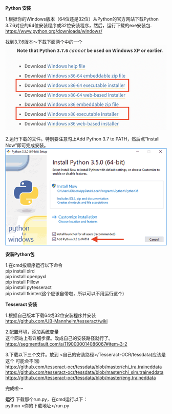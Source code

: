 **Python 安装**

1.根据你的Windows版本（64位还是32位）从Python的官方网站下载Python 3.7.6对应的64位安装程序或32位安装程序，然后，运行下载的exe安装包.
https://www.python.org/downloads/windows/<br>

找到3.7.6版本～下载下面两个中的一个
![image](https://github.com/marshallmengxz/PCR/blob/master/Screen%20Shot%202020-06-08%20at%205.04.00%20PM.png)



2.运行下载的文件。特别要注意勾上Add Python 3.7 to PATH，然后点“Install Now”即可完成安装。
![image](https://github.com/marshallmengxz/PCR/blob/master/l.png)

**安装Python包**

1.在cmd按顺序运行以下命令<br>
pip install xlrd<br>
pip install openpyxl<br>
pip install Pillow<br>
pip install pytesseract<br>
pip install tkinter(这个应该自带啦，所以可以不用运行这个)


**Tesseract 安装**

1.根据自己版本下载64或32位安装程序并安装<br>
https://github.com/UB-Mannheim/tesseract/wiki

2.配置环境，添加系统变量<br>
这个网站上有详细步骤。改成自己的安装路径就行了。
https://segmentfault.com/a/1190000014086067#item-3-2

3.下载以下三个文件。放到 <自己的安装路径>/Tesseract-OCR/tessdata(应该是这个 可能会不同)<br>
https://github.com/tesseract-ocr/tessdata/blob/master/chi_tra.traineddata<br>
https://github.com/tesseract-ocr/tessdata/blob/master/chi_sim.traineddata<br>
https://github.com/tesseract-ocr/tessdata/blob/master/eng.traineddata<br>

完成啦～

**运行**
下载那个run.py，在cmd运行以下：<br>
python <你的下载地址>/run.py


